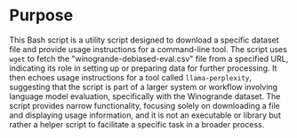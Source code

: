 # Purpose
This Bash script is a utility script designed to download a specific dataset file and provide usage instructions for a command-line tool. The script uses `wget` to fetch the "winogrande-debiased-eval.csv" file from a specified URL, indicating its role in setting up or preparing data for further processing. It then echoes usage instructions for a tool called `llama-perplexity`, suggesting that the script is part of a larger system or workflow involving language model evaluation, specifically with the Winogrande dataset. The script provides narrow functionality, focusing solely on downloading a file and displaying usage information, and it is not an executable or library but rather a helper script to facilitate a specific task in a broader process.
